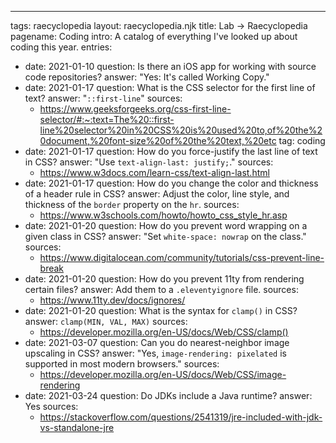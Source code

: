 ---
tags: raecyclopedia
layout: raecyclopedia.njk
title: Lab → Raecyclopedia
pagename: Coding
intro: A catalog of everything I've looked up about coding this year.
entries:
  - date: 2021-01-10
    question: Is there an iOS app for working with source code repositories?
    answer: "Yes: It's called Working Copy."
  - date: 2021-01-17
    question: What is the CSS selector for the first line of text?
    answer: "<code>::first-line</code>"
    sources:
      - https://www.geeksforgeeks.org/css-first-line-selector/#:~:text=The%20::first-line%20selector%20in%20CSS%20is%20used%20to,of%20the%20document,%20font-size%20of%20the%20text,%20etc
    tag: coding
  - date: 2021-01-17
    question: How do you force-justify the last line of text in CSS?
    answer: "Use <code>text-align-last: justify;</code>."
    sources:
      - https://www.w3docs.com/learn-css/text-align-last.html
  - date: 2021-01-17
    question: How do you change the color and thickness of a header rule in CSS?
    answer: Adjust the color, line style, and thickness of the <code>border</code> property on the <code>hr</code>.
    sources:
      - https://www.w3schools.com/howto/howto_css_style_hr.asp
  - date: 2021-01-20
    question: How do you prevent word wrapping on a given class in CSS?
    answer: "Set <code>white-space: nowrap</code> on the class."
    sources:
      - https://www.digitalocean.com/community/tutorials/css-prevent-line-break
  - date: 2021-01-20
    question: How do you prevent 11ty from rendering certain files?
    answer: Add them to a <code>.eleventyignore</code> file.
    sources:
      - https://www.11ty.dev/docs/ignores/
  - date: 2021-01-20
    question: What is the syntax for <code>clamp()</code> in CSS?
    answer: <code>clamp(MIN, VAL, MAX)</code>
    sources:
      - https://developer.mozilla.org/en-US/docs/Web/CSS/clamp()
  - date: 2021-03-07
    question: Can you do nearest-neighbor image upscaling in CSS?
    answer: "Yes, <code>image-rendering: pixelated</code> is supported in most modern browsers."
    sources:
      - https://developer.mozilla.org/en-US/docs/Web/CSS/image-rendering
  - date: 2021-03-24
    question: Do JDKs include a Java runtime?
    answer: Yes
    sources: 
      - https://stackoverflow.com/questions/2541319/jre-included-with-jdk-vs-standalone-jre